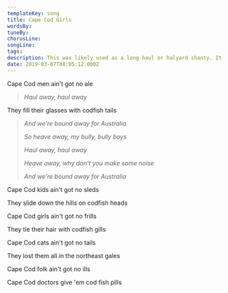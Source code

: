 ```yaml
---
templateKey: song
title: Cape Cod Girls  
wordsBy:
tuneBy:
chorusLine:
songLine:
tags:
description: This was likely used as a long haul or halyard shanty. It's a variant on 'South Australia'. The named town could be substituted for the name of another fishing town, should the sailors wish the song's jokes to be at someone else's expense!
date: 2019-03-07T08:05:12.000Z
---
```

Cape Cod men ain\'t got no ale

> *Haul away, haul away*

They fill their glasses with codfish tails

> *And we\'re bound away for Australia*
>
> *So heave away, my bully, bully boys*
>
> *Haul away, haul away*
>
> *Heave away, why don't you make some noise*
>
> *And we\'re bound away for Australia*

Cape Cod kids ain\'t got no sleds

They slide down the hills on codfish heads

Cape Cod girls ain\'t got no frills

They tie their hair with codfish gills

Cape Cod cats ain\'t got no tails

They lost them all in the northeast gales

Cape Cod folk ain't got no ills

Cape Cod doctors give 'em cod fish pills
